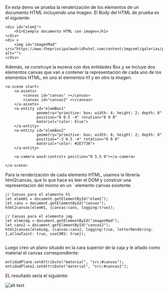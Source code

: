 En esta demo se prueba la renderización de los elementos de un documento HTML incluyendo una imagen. 
El Body del HTML de prueba es el siguiente: 

```
<div id="elem1">
    <h1>Ejemplo documento HTML con imagen</h1>
</div>
<div >
    <img id="imagenMad" src="https://www.theprincipalmadridhotel.com/content/imgsxml/galerias/panel_herohome/1/6690.jpg" alt="">
</div>

```

Además, se construye la escena con dos entidades Box y se incluye dos elementos canvas que van a contener la representación de cada uno de los elementos HTML, en uno el elementos h1 y en otro la imagen.

```
<a-scene start>
    <a-assets>
        <canvas id="canvas" ></canvas>
        <canvas id="canvas2" ></canvas>
    </a-assets>
    <a-entity id="elemBox1"
              geometry="primitive: box; width: 4; height: 2; depth: 8"
              position="8 0.5 -4" rotation="0 0 0"
              material="color: blue">
    </a-entity>
    <a-entity id="elemBox2"
              geometry="primitive: box; width: 8; height: 2; depth: 8"
              position="-3 0.5 -4" rotation="0 0 0"
              material="color: #2E7736">
    </a-entity>

    <a-camera wasd-controls position="0 5.5 9"></a-camera>

</a-scene>

```


Para la renderización de cada elemento HTML, usamos la librería html2canvas, que lo que hace es leer el DOM y construir una representacion del mismo en un ´
elemento canvas existente. 

```
// Canvas para el elemento h1
let elemH1 = document.getElementById("elem1");
let canv = document.getElementById("canvas");
html2canvas(elemH1, {canvas:canv, logging:true});

// Canvas para el elemento img
let elemimg = document.getElementById("imagenMad");
let canv2 = document.getElementById("canvas2");
html2canvas(elemimg, {canvas:canv2, logging:true, letterRendering: 1,allowTaint: true, useCORS: true});


```

Luego creo un plano situado en la cara superior de la caja y le añado como material el canvas correspondiente: 

```
entidadPlane.setAttribute("material", "src:#canvas");
entidadPlane2.setAttribute("material", "src:#canvas2");

```

EL resultado sería el siguiente: 

![alt text](/img/Pruebas_Sprint6_01.PNG)



